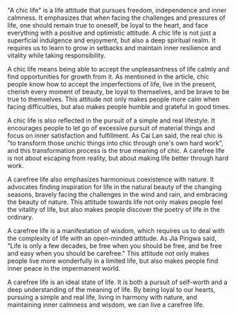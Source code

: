 "A chic life" is a life attitude that pursues freedom, independence and inner calmness. It emphasizes that when facing the challenges and pressures of life, one should remain true to oneself, be loyal to the heart, and face everything with a positive and optimistic attitude. A chic life is not just a superficial indulgence and enjoyment, but also a deep spiritual realm. It requires us to learn to grow in setbacks and maintain inner resilience and vitality while taking responsibility.

A chic life means being able to accept the unpleasantness of life calmly and find opportunities for growth from it. As mentioned in the article, chic people know how to accept the imperfections of life, live in the present, cherish every moment of beauty, be loyal to themselves, and be brave to be true to themselves. This attitude not only makes people more calm when facing difficulties, but also makes people humble and grateful in good times.

A chic life is also reflected in the pursuit of a simple and real lifestyle. It encourages people to let go of excessive pursuit of material things and focus on inner satisfaction and fulfillment. As Cai Lan said, the real chic is "to transform those unchic things into chic through one's own hard work", and this transformation process is the true meaning of chic. A carefree life is not about escaping from reality, but about making life better through hard work.

A carefree life also emphasizes harmonious coexistence with nature. It advocates finding inspiration for life in the natural beauty of the changing seasons, bravely facing the challenges in the wind and rain, and embracing the beauty of nature. This attitude towards life not only makes people feel the vitality of life, but also makes people discover the poetry of life in the ordinary.

A carefree life is a manifestation of wisdom, which requires us to deal with the complexity of life with an open-minded attitude. As Jia Pingwa said, "Life is only a few decades, be free when you should be free, and be free and easy when you should be carefree." This attitude not only makes people live more wonderfully in a limited life, but also makes people find inner peace in the impermanent world.

A carefree life is an ideal state of life. It is both a pursuit of self-worth and a deep understanding of the meaning of life. By being loyal to our hearts, pursuing a simple and real life, living in harmony with nature, and maintaining inner calmness and wisdom, we can live a carefree life.
